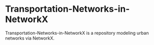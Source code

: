 # Transportation-Networks-in-NetworkX
Transportation-Networks-in-NetworkX is a repository modeling urban networks via NetworkX.
